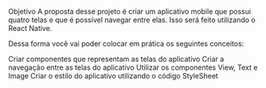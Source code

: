 Objetivo
A proposta desse projeto é criar um aplicativo mobile que possui quatro telas e que é possível navegar entre elas. Isso será feito utilizando o React Native.

Dessa forma você vai poder colocar em prática os seguintes conceitos:

Criar componentes que representam as telas do aplicativo
Criar a navegação entre as telas do aplicativo
Utilizar os componentes View, Text e Image
Criar o estilo do aplicativo utilizando o código StyleSheet